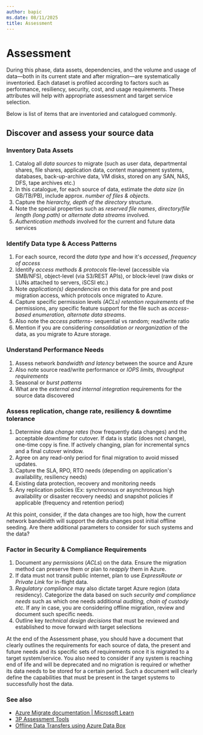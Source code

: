 ```yaml
---
author: bapic
ms.date: 08/11/2025
title: Assessment
---
```


# Assessment

During this phase, data assets, dependencies, and the volume and usage of data—both in its current state and after migration—are systematically inventoried. Each dataset is profiled according to factors such as performance, resiliency, security, cost, and usage requirements. These attributes will help with appropriate assessment and target service selection.

Below is list of items that are inventoried and catalogued commonly.

## Discover and assess your source data

### Inventory Data Assets

1. Catalog all *data sources* to migrate (such as user data, departmental shares, file shares, application data, content management systems, databases, back-up-archive data, VM disks, stored on any SAN, NAS, DFS, tape archives etc.)
2. In this catalogue, for each source of data, estimate the *data size* (in GB/TB/PB), include approx. *number of files & objects*.
3. Capture the *hierarchy, depth of the directory* structure.
4. Note the special properties such as *reserved file names*, *directory/file length (long path)* or *alternate data streams* involved.
5. *Authentication methods* involved for the current and future data services

### Identify Data type & Access Patterns

1. For each source, record the *data type* and how it's *accessed*, *frequency of access*
2. Identify *access methods & protocols* file-level (accessible via SMB/NFS), object-level (via S3/REST APIs), or block-level (raw disks or LUNs attached to servers, iSCSI etc.)
3. Note *application(s) dependencies* on this data for pre and post migration access, which protocols once migrated to Azure.
4. Capture specific permission levels *(ACLs) retention requirements* of the permissions, any specific feature support for the file such as *access-based enumeration, alternate data streams*.
5. Also note the *access patterns*- sequential vs random; read/write ratio
6. Mention if you are considering *consolidation or reorganization* of the data, as you migrate to Azure storage.

### Understand Performance Needs

1. Assess network *bandwidth and latency* between the source and Azure
2. Also note source read/write performance or *IOPS limits, throughput requirements*
3. Seasonal or *burst patterns*
4. What are the *external and internal integration* requirements for the source data discovered

### Assess replication, change rate, resiliency & downtime tolerance

1. Determine data *change rates* (how frequently data changes) and the acceptable *downtime* for cutover. If data is static (does not change), one-time copy is fine. If actively changing, plan for incremental syncs and a final cutover window. 
2. Agree on any read-only period for final migration to avoid missed updates.
3. Capture the SLA, RPO, RTO needs (depending on application's availability, resiliency needs)
4. Existing data protection, recovery and monitoring needs
5. Any replication policies (Ex: synchronous or asynchronous high availability or disaster recovery needs) and snapshot policies if applicable (frequency and retention period)

At this point, consider, if the data changes are too high, how the current network bandwidth will support the delta changes post initial offline seeding. Are there additional parameters to consider for such systems and the data?  

### Factor in Security & Compliance Requirements

1. Document any *permissions* (*ACLs*) on the data. Ensure the migration method can preserve them or plan to *reapply* them in Azure.
2. If data must not transit public internet, plan to use *ExpressRoute or Private Link* for in-flight data.
3. *Regulatory compliance* may also dictate target Azure region (data residency). Categorize the data based on such *security and compliance needs* such as which one needs additional *auditing, chain of custody etc.* If any in case, you are considering offline migration, review and document such specific needs.
4. Outline key *technical design decisions* that must be reviewed and established to move forward with target selections


At the end of the Assessment phase, you should have a document that clearly outlines the requirements for each source of data, the present and future needs and its specific sets of requirements once it is migrated to a target system/service. You also need to consider if any system is reaching end of life and will be deprecated and no migration is required or whether its data needs to be stored for a certain period. Such a document will clearly define the capabilities that must be present in the target systems to successfully host the data.

### See also

- [Azure Migrate documentation | Microsoft Learn](/azure/migrate/)
- [3P Assessment Tools](/azure/storage/solution-integration/validated-partners/data-management/azure-file-migration-program-solutions)
- [Offline Data Transfers using Azure Data Box](/azure/databox/data-box-overview)